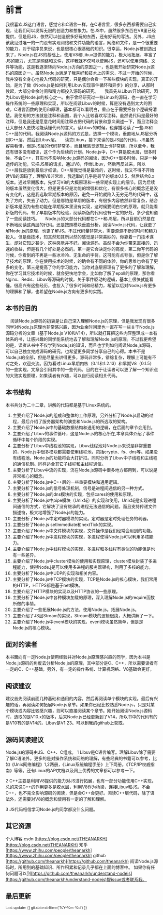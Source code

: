 # 前言

我很喜欢JS这门语言，感觉它和C语言一样，在C语言里，很多东西都需要自己实现，让我们可以发挥无限的创造力和想象力。在JS中，虽然很多东西在V8里已经提供，但是用JS，依然可以创造很多好玩的东西，还有好玩的写法。另外，JS应该我见过唯一的一门没有实现网络和文件功能的语言，网络和文件，是一个很重要的能力，对于程序员来说，也是很核心很基础的知识。很幸运，Node.js被创造出来了，Node.js在JS的基础上，使用V8和Libuv提供的能力，极大地拓展、丰富了JS的能力，尤其是网络和文件，这样我就不仅可以使用JS，还可以使用网络、文件等功能，这是我逐渐转向Node.js方向的原因之一，也是我开始研究Node.js源码的原因之一。虽然Node.js满足了我喜好和技术上的需求，不过一开始的时候，我并没有全身心地投入代码的研究，只是偶尔会看一下某些模块的实现，真正的开始，是为了做《Node.js是如何利用Libuv实现事件循环和异步》的分享，从那时候起，大部分业余时间和精力都投入源码的研究。
&nbsp;&nbsp;&nbsp;&nbsp;我首先从Libuv开始研究，因为Libuv是Node.js的核心之一。由于曾经研究过一些Linux的源码，也一直在学习操作系统的一些原理和实现，所以在阅读Libuv的时候，算是没有遇到太大的困难，C语言函数的使用和原理，基本都可以看明白，重点在于需要把各个逻辑捋清楚。我使用的方法就是注释和画图，我个人比较喜欢写注释。虽然说代码是最好的注释，但是我还是愿意花时间用注释去把代码的背景和意义阐述一下，而且注释会让大部分人更快地能读懂代码的含义。读Libuv的时候，也穿插地读了一些JS和C++层的代码。我阅读Node.js源码的方式是，选择一个模块，垂直地从JS层分析到C++层，然后到Libuv层。
&nbsp;&nbsp;&nbsp;&nbsp;读完Libuv，接下来读的是JS层的代码，JS虽然容易看懂，但是JS层的代码非常多，而且我感觉逻辑上也非常绕，所以至今，我还有很多没有细读，这个作为后续的计划。Node.js中，C++算是胶水层，很多时候，不会C++，其实也不影响Node.js源码的阅读，因为C++很多时候，只是一种透传的功能，它把JS层的请求，通过V8，传给Libuv，然后再反过来，所以C++层我是放到最后才细读。C++层我觉得是最难的，这时候，我又不得不开始读V8的源码了，理解V8非常难，我选取的几乎是最早的版本0.1.5，然后结合8.x版本。通过早期版本，先学习V8的大概原理和一些早期实现上的细节。因为后续的版本虽然变化很大，但是更多只是功能的增强和优化，有很多核心的概念还是没有变化的，这是我选取早期版本的原因，避免一开始就陷入无穷无尽的代码中，迷失了方向，失去了动力。但是哪怕是早期的版本，有很多内容依然非常复杂，结合新版本是因为有些功能在早期版本里没有实现，这时候要明白它的原理，就只能看新版的代码，有了早期版本的经验，阅读新版的代码也有一定的好处，多少也知道了一些阅读技巧。
&nbsp;&nbsp;&nbsp;&nbsp;Node.js的大部分代码都在C++和JS层，所以目前仍然是在不断地阅读这两层的代码。还是按照模块垂直分析。阅读Node.js代码，让我更了解Node.js的原理，也更了解JS。不过代码量非常大，需要源源不断的时间和精力投入。但是做技术，知其然知其所以然的感觉是非常美妙的，你靠着一门技术谋生，却对它知之甚少，这种感觉并不好。阅读源码，虽然不会为你带来直接的、迅速的收益，但是有几个好处是必然的。第一是它会决定你的高度，第二你写代码的时候，你看到的不再是一些冰冷冷、无生命的字符。这可能有点夸张，但是你了解了技术的原理，你在使用技术的时候，的确会有不同的体验，你的思维也会有了更多的变化。第三是提高了你的学习能力，当你对底层原理有了更多的了解和理解，你在学习其它技术的时候，就会更快地学会，比如你了解了epoll的原理，那你看Nginx、Redis、Libuv等源码的时候，关于事件驱动的逻辑，基本上很快就能看懂。很高兴有这些经历，也投入了很多时间和经精力，希望以后对Node.js有更多的理解和了解，也希望在Node.js方向有更多的实践。

## 本书的目的
&nbsp;&nbsp;&nbsp;&nbsp;阅读Node.js源码的初衷是让自己深入理解Node.js的原理，但是我发现有很多同学对Node.js原理也非常感兴趣，因为业余时间里也一直在写一些关于Node.js源码分析的文章（基于Node.js V10和V14），所以就打算把这些内容整理成一本有体系的书，让感兴趣的同学能系统地去了解和理解Node.js的原理。不过我更希望的是，读者从书中不仅学到Node.js的知识，而且也学到如何阅读Node.js源码，可以自己独立完成源码的研究。也希望更多同学分享自己的心得。本书不是Node.js的全部，但是尽量去讲得更多，源码非常多，错综复杂，理解上可能有不对之处，欢迎交流。因为看过Linux早期内核（0.11和1.2.13）和早期V8（0.1.5）的一些实现，文章会引用其中的一些代码，目的在于让读者可以更了解一个知识点的大致实现原理，如果读者有兴趣，可以自行阅读相关代码。

## 本书结构
本书共分为二十二章，讲解的代码都是基于Linux系统的。

1.	主要介绍了Node.js的组成和整体的工作原理，另外分析了Node.js启动的过程，最后介绍了服务器架构的演变和Node.js的所选取的架构。
2.	主要介绍了Node.js中的基础数据结构和通用的逻辑，在后面的章节会用到。
3.	主要介绍了Libuv的事件循环，这是Node.js的核心所在,本章具体介绍了事件循环中每个阶段的实现。
4.	主要分析了Libuv中线程池的实现，Libuv线程池对Node.js来说是非常重要的，Node.js中很多模块都需要使用线程池，包括crypto、fs、dns等。如果没有线程池，Node.js的功能将会大打折扣。同时分析了Libuv中子线程和主线程的通信机制。同样适合其它子线程和主线程通信。
5.	主要分析了Libuv中流的实现，流在Node.js源码中很多地方都用到，可以说是非常核心的概念。
6.	主要分析了Node.js中C++层的一些重要模块和通用逻辑。
7.	主要分析了Node.js的信号处理机制，信号是进程间通信的另一种方式。
8.	主要分析了Node.js的dns模块的实现，包括cares的使用和原理。
9.	主要分析了Node.js中pipe模块（Unix域）的实现和使用，Unix域是实现进程间通信的方式，它解决了没有继承的进程无法通信的问题。而且支持传递文件描述符，极大地增强了Node.js的能力。
10.	主要分析了Node.js中定时器模块的实现。定时器是定时处理任务的利器。
11.	主要分析了Node.js setImmediate和nextTick的实现。
12.	主要介绍了Node.js中文件模块的实现，文件操作是我们经常会用到的功能。
13.	 主要介绍了Node.js中进程模块的实现，多进程使得Node.js可以利用多核能力。
14.	 主要介绍了Node.js中线程模块的实现，多进程和多线程有类似的功能但是也有一些差异。
15.	主要介绍了Node.js中cluster模块的使用和实现原理，cluster模块封装了多进程能力，使得Node.j是可以使用多进程的服务器架构，利用了多核的能力。
16.	 主要分析了Node.js中UDP的实现和相关内容。
17.	 主要分析了Node.js中TCP模块的实现，TCP是Node.js的核心模块，我们常用的HTTP，HTTPS都是基于net模块。
18.	 主要介绍了HTTP模块的实现以及HTTP协议的一些原理。
19.	 主要分析了Node.js中各种模块加载的原理，深入理解Node.js的require函数所做的事情。
20.  主要介绍了一些拓展Node.js的方法，使用Node.js，拓展Node.js。
21.  主要介绍了JS层Stream的实现，Stream模块的逻辑很绕，大概讲解了一下。
22.  主要介绍了Node.js中event模块的实现，event模块虽然简单，但是是Node.js的核心模块。

## 面对的读者
本书面向有一定Node.js使用经验并对Node.js原理感兴趣的同学，因为本书是Node.js源码的角度去分析Node.js的原理，其中部分是C、C++，所以需要读者有一定的C、C++基础，另外，有一定的操作系统、计算机网络、V8基础会更好。
 
## 阅读建议
建议首先阅读前面几种基础和通用的内容，然后再阅读单个模块的实现，最后有兴趣的话，再阅读如何拓展Node.js章节。如果你已经比较熟悉Node.js，只是对某个模块或内容比较感兴趣，则可以直接阅读某个章节。刚开始阅读Node.js源码时，选取的是V10.x的版本，后来Node.js已经更新到了V14，所以书中的代码有的是V10有的是V14的。Libuv是V1.23。可以到我的github上获取。

## 源码阅读建议
Node.js的源码由JS、C++、C组成。
1 Libuv是C语言编写。理解Libuv除了需要了解C语法外，更多的是对操作系统和网络的理解，有些经典的书籍可以参考，比如《Unix网络编程》1,2两册，《Linux系统编程手册》上下两册，《TCP/IP权威指南》等等。还有Linux的API文档以及网上优秀的文章都可以参考一下。

2 C++主要是利用V8提供的能力对JS进行拓展，也有一部分功能使用C++实现，总的来说C++的作用更多是胶水层，利用V8作为桥梁，连接Libuv和JS。不会C++，也不完全影响源码的阅读，但是会C++会更好。阅读C++层代码，除了语法外，还需要对V8的概念和使用有一定的了解和理解。

3 JS代码相信学习Node.js的同学都没什么问题。

## 其它资源
个人博客
csdn [https://blog.csdn.net/THEANARKH](https://blog.csdn.net/THEANARKH)
知乎[https://www.zhihu.com/people/theanarkh](https://www.zhihu.com/people/theanarkh)
github [https://github.com/theanarkh](https://github.com/theanarkh)
阅读Node.js源码时，所用到的基础知识、所作积累和记录几乎都在上面的博客中。 如果你有任何问题可以到[https://github.com/theanarkh/understand-nodejs](https://github.com/theanarkh/understand-nodejs)提issue或者联系我。

## 最后更新

<small>Last update: {{ git.date.strftime('%Y-%m-%d') }}</small>
